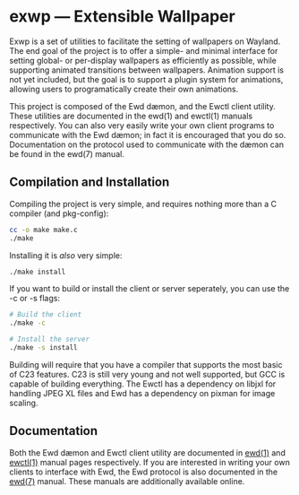 # exwp — Extensible Wallpaper

Exwp is a set of utilities to facilitate the setting of wallpapers on
Wayland.  The end goal of the project is to offer a simple- and minimal
interface for setting global- or per-display wallpapers as efficiently as
possible, while supporting animated transitions between wallpapers.
Animation support is not yet included, but the goal is to support a
plugin system for animations, allowing users to programatically create
their own animations.

This project is composed of the Ewd dæmon, and the Ewctl client
utility.  These utilities are documented in the ewd(1) and ewctl(1)
manuals respectively.  You can also very easily write your own client
programs to communicate with the Ewd dæmon; in fact it is encouraged that
you do so.  Documentation on the protocol used to communicate with the
dæmon can be found in the ewd(7) manual.

## Compilation and Installation

Compiling the project is very simple, and requires nothing more than a C
compiler (and pkg-config):

```sh
cc -o make make.c
./make
```

Installing it is *also* very simple:

```sh
./make install
```

If you want to build or install the client or server seperately, you can
use the -c or -s flags:

```sh
# Build the client
./make -c

# Install the server
./make -s install
```

Building will require that you have a compiler that supports the most
basic of C23 features.  C23 is still very young and not well supported,
but GCC is capable of building everything.  The Ewctl has a dependency on
libjxl for handling JPEG XL files and Ewd has a dependency on pixman for
image scaling.

## Documentation

Both the Ewd dæmon and Ewctl client utility are documented in [ewd(1)][1]
and [ewctl(1)][2] manual pages respectively.  If you are interested in
writing your own clients to interface with Ewd, the Ewd protocol is also
documented in the [ewd(7)][3] manual.  These manuals are additionally
available online.

[1]: https://thomasvoss.com/man/ewd.1
[2]: https://thomasvoss.com/man/ewctl.1
[3]: https://thomasvoss.com/man/ewd.7

